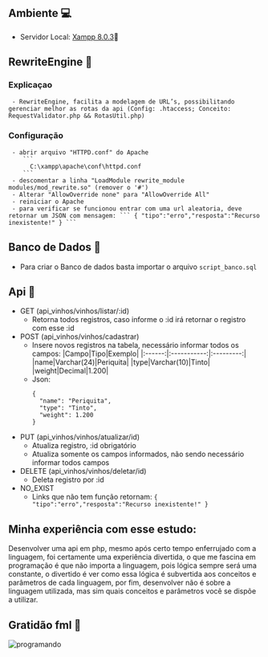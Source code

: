 ## Ambiente 💻
  - Servidor Local: [Xampp 8.0.3](https://www.apachefriends.org/pt_br/download.html)🔗

## RewriteEngine 🔧
     
  ### Explicaçao
     - RewriteEngine, facilita a modelagem de URL’s, possibilitando gerenciar melhor as rotas da api (Config: .htaccess; Conceito: RequestValidator.php && RotasUtil.php)

  ### Configuração
     - abrir arquivo "HTTPD.conf" do Apache 
        ```
          C:\xampp\apache\conf\httpd.conf
        ```
     - descomentar a linha "LoadModule rewrite_module modules/mod_rewrite.so" (remover o '#')
     - Alterar "AllowOverride none" para "AllowOverride All"
     - reiniciar o Apache
     - para verificar se funcionou entrar com uma url aleatoria, deve retornar um JSON com mensagem: ``` { "tipo":"erro","resposta":"Recurso inexistente!" } ```

## Banco de Dados 🎲
   - Para criar o Banco de dados basta importar o arquivo 
        ``` script_banco.sql ```

## Api 👾
   - GET (api_vinhos/vinhos/listar/:id)
       - Retorna todos registros, caso informe o :id irá retornar o registro com esse :id
   - POST (api_vinhos/vinhos/cadastrar)
       - Insere novos registros na tabela, necessário informar todos os campos:
            |Campo|Tipo|Exemplo|
            |:------:|:-----------:|:---------:|
            |name|Varchar(24)|Periquita|
            |type|Varchar(10)|Tinto|
            |weight|Decimal|1.200|
       - Json:
          ```
         {
            "name": "Periquita",
            "type": "Tinto",
            "weight": 1.200
          }
          ```
   - PUT (api_vinhos/vinhos/atualizar/id)
        - Atualiza registro, :id obrigatório
        - Atualiza somente os campos informados, não sendo necessário informar todos campos
   - DELETE (api_vinhos/vinhos/deletar/id)
        - Deleta registro por :id
   - NO_EXIST 
        - Links que não tem função retornam: ``` { "tipo":"erro","resposta":"Recurso inexistente!" } ```

## Minha experiência com esse estudo:

Desenvolver uma api em php, mesmo após certo tempo enferrujado com a linguagem, foi certamente uma experiência divertida, o que me fascina em programação é que não importa a linguagem, pois lógica sempre será uma constante, o divertido é ver como essa lógica é subvertida aos conceitos e parâmetros de cada linguagem, por fim, desenvolver não é sobre a linguagem utilizada, mas sim quais conceitos e parâmetros você se dispõe a utilizar.


## Gratidão fml 🙏
![programando](https://i0.wp.com/terminaldeinformacao.com/wp-content/uploads/2020/05/it_crowd.gif?resize=500%2C272&ssl=1)
